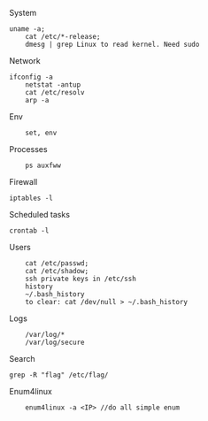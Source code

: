 System

    uname -a;
		cat /etc/*-release;
		dmesg | grep Linux to read kernel. Need sudo

Network	
 
    ifconfig -a
		netstat -antup
		cat /etc/resolv
		arp -a
	
Env

		set, env

Processes

		ps auxfww

Firewall

    iptables -l

Scheduled tasks

    crontab -l

Users

		cat /etc/passwd;
		cat /etc/shadow;
		ssh private keys in /etc/ssh
		history
		~/.bash_history
		to clear: cat /dev/null > ~/.bash_history
		
Logs

		/var/log/*
		/var/log/secure
    
Search 

    grep -R "flag" /etc/flag/

Enum4linux

		enum4linux -a <IP> //do all simple enum
